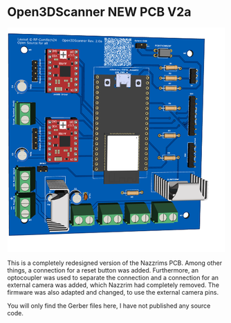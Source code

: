 # Open3DScanner NEW PCB V2a
![New PCB](../images/PCB.png?raw=true)

This is a completely redesigned version of the Nazzrims PCB.
Among other things, a connection for a reset button was added.
Furthermore, an optocoupler was used to separate the connection and a connection for an external camera was added, which Nazzrim had completely removed.
The firmware was also adapted and changed, to use the external camera pins.

You will only find the Gerber files here, I have not published any source code.


